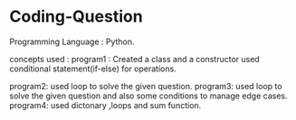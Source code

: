 # Coding-Question

Programming Language : Python.

concepts used : 
program1 : Created a class and a constructor 
         used conditional statement(if-else) for operations.

program2: used loop to solve the given question.
program3: used loop to solve the given question and also some conditions to manage edge cases.
program4: used dictonary ,loops and sum function.
